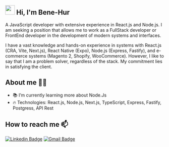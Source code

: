 ## <img src="https://media.giphy.com/media/hvRJCLFzcasrR4ia7z/giphy.gif" width="30px"> Hi, I'm Bene-Hur
A JavaScript developer with extensive experience in React.js and Node.js. I am seeking a position that allows me to work as a FullStack developer or FrontEnd developer in the development of modern systems and interfaces.

I have a vast knowledge and hands-on experience in systems with React.js (CRA, Vite, Next.js), React Native (Expo), Node.js (Express, Fastify), and e-commerce systems (Magento 2, Shopify, WooCommerce). However, I like to say that I am a problem solver, regardless of the stack. My commitment lies in satisfying the client.

## About me 👨‍💻
- 📚 I’m currently learning more about Node.Js
- 🔥 Technologies: React.js, Node.js, Next.js, TypeScript, Express, Fastify, Postgress, API Rest

## How to reach me 📫
[![Linkedin Badge](https://img.shields.io/badge/-benehurp-blue?style=flat-square&logo=Linkedin&logoColor=white&link=https://www.linkedin.com/in/bene-hur-pessoa-1a8573210/)](https://www.linkedin.com/in/bene-hur-pessoa-1a8573210/)
[![Gmail Badge](https://img.shields.io/badge/-benehurp@gmail.com-c14438?style=flat-square&logo=Gmail&logoColor=white&link=mailto:benehurp@gmail.com)](mailto:benehurp@gmail.com)
